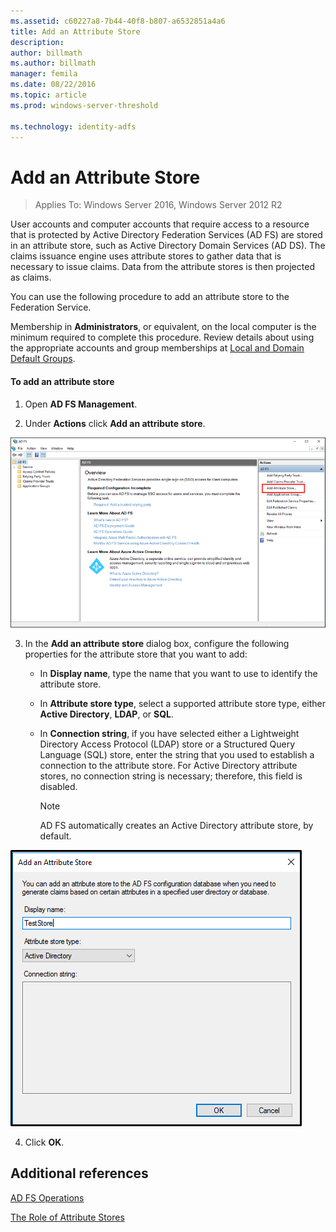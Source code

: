 ```yaml
---
ms.assetid: c60227a8-7b44-40f8-b807-a6532851a4a6
title: Add an Attribute Store
description:
author: billmath
ms.author: billmath
manager: femila
ms.date: 08/22/2016
ms.topic: article
ms.prod: windows-server-threshold

ms.technology: identity-adfs
---
```


# Add an Attribute Store

>Applies To: Windows Server 2016, Windows Server 2012 R2

User accounts and computer accounts that require access to a resource that is protected by Active Directory Federation Services \(AD FS\) are stored in an attribute store, such as Active Directory Domain Services \(AD DS\). The claims issuance engine uses attribute stores to gather data that is necessary to issue claims. Data from the attribute stores is then projected as claims.  
  
You can use the following procedure to add an attribute store to the Federation Service.  
  
Membership in **Administrators**, or equivalent, on the local computer is the minimum required to complete this procedure.  Review details about using the appropriate accounts and group memberships at [Local and Domain Default Groups](http://go.microsoft.com/fwlink/?LinkId=83477).   
  
#### To add an attribute store  
  
1.  Open **AD FS Management**.  
  
2.  Under **Actions** click **Add an attribute store**.  

![add attribute store](media/Add-an-Attribute-Store/addstore1.PNG)
  
3.  In the **Add an attribute store** dialog box, configure the following properties for the attribute store that you want to add:  
  
    -   In **Display name**, type the name that you want to use to identify the attribute store.  
  
    -   In **Attribute store type**, select a supported attribute store type, either **Active Directory**, **LDAP**, or **SQL**.  
  
    -   In **Connection string**, if you have selected either a Lightweight Directory Access Protocol \(LDAP\) store or a Structured Query Language \(SQL\) store, enter the string that you used to establish a connection to the attribute store. For Active Directory attribute stores, no connection string is necessary; therefore, this field is disabled.  
  
        > [!NOTE]  
        > AD FS automatically creates an Active Directory attribute store, by default.  
 
![add attribute store](media/Add-an-Attribute-Store/addstore2.PNG) 

4.  Click **OK**.  
  
## Additional references  

[AD FS Operations](../../ad-fs/AD-FS-2016-Operations.md)
  
[The Role of Attribute Stores](../../ad-fs/technical-reference/The-Role-of-Attribute-Stores.md)  

